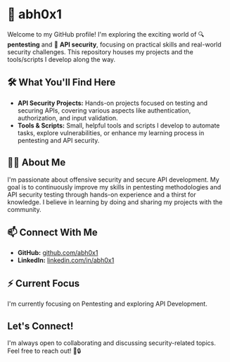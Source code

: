 # 🚀 abh0x1

Welcome to my GitHub profile! I'm exploring the exciting world of 🔍 **pentesting** and 🔐 **API security**, focusing on practical skills and real-world security challenges. This repository houses my projects and the tools/scripts I develop along the way.

## 🛠️ What You'll Find Here

*   **API Security Projects:** Hands-on projects focused on testing and securing APIs, covering various aspects like authentication, authorization, and input validation.
*   **Tools & Scripts:**  Small, helpful tools and scripts I develop to automate tasks, explore vulnerabilities, or enhance my learning process in pentesting and API security.

## 👨‍💻 About Me

I'm passionate about offensive security and secure API development. My goal is to continuously improve my skills in pentesting methodologies and API security testing through hands-on experience and a thirst for knowledge. I believe in learning by doing and sharing my projects with the community.

## 📫 Connect With Me

*   **GitHub:** [github.com/abh0x1](github.com/abh0x1)
*   **LinkedIn:** [linkedin.com/in/abh0x1](https://www.linkedin.com/in/abh0x1kr?utm_source=share&utm_campaign=share_via&utm_content=profile&utm_medium=android_app)

## ⚡️ Current Focus

I'm currently focusing on Pentesting and exploring API Development. 

## Let's Connect!

I'm always open to collaborating and discussing security-related topics. Feel free to reach out! 🚀🔒

